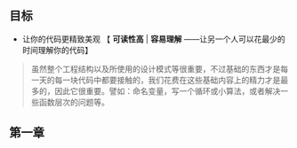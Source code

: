 ## 目标
* 让你的代码更精致美观 【 **可读性高** | **容易理解** ——让另一个人可以花最少的时间理解你的代码】

> 虽然整个工程结构以及所使用的设计模式等很重要，不过基础的东西才是每一天的每一块代码中都要接触的，我们花费在这些基础内容上的精力才是最多的，因此它很重要。譬如：命名变量，写一个循环或小算法，或者解决一些函数层次的问题等。

## 第一章



